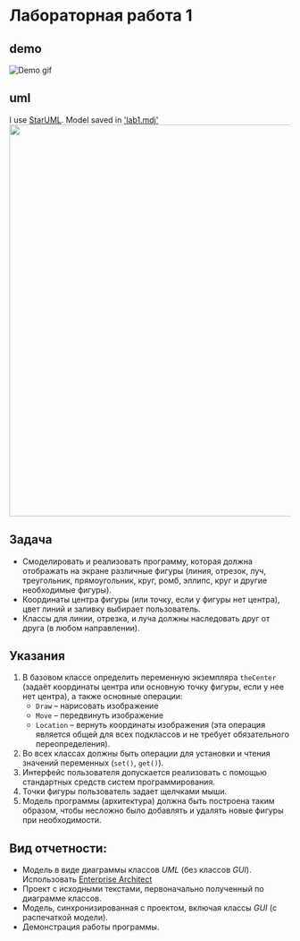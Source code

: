 # Лабораторная работа 1
## demo
![Demo gif](http://res.cloudinary.com/dzsjwgjii/image/upload/v1489526127/tp-lab1.gif)

## uml
I use [StarUML](http://staruml.io/). Model saved in ['lab1.mdj'](https://github.com/Drapegnik/bsu/tree/master/technology/lab1/lab1.mdj)
<img src="http://res.cloudinary.com/dzsjwgjii/image/upload/v1489524936/tp_uml.png" width=700px/>

## Задача
* Смоделировать и реализовать программу, которая должна отображать на экране различные фигуры (линия, отрезок, луч, треугольник, прямоугольник, круг, ромб, эллипс, круг и другие необходимые фигуры). 
* Координаты центра фигуры (или точку, если у фигуры нет центра), цвет линий и заливку выбирает пользователь.
* Классы для линии, отрезка, и луча должны наследовать друг от друга (в любом направлении).

## Указания 
1. В базовом классе определить переменную экземпляра `theCenter` (задаёт координаты центра или основную точку фигуры, если у нее нет центра), а также основные операции:
	* `Draw` – нарисовать изображение
	* `Move` – передвинуть изображение
 	* `Location` – вернуть координаты изображения (эта операция является общей для всех подклассов и не требует обязательного переопределения).
2. Во всех классах должны быть операции для установки и чтения значений переменных (`set()`, `get()`).
3. Интерфейс пользователя допускается реализовать с помощью стандартных средств систем программирования.
4. Точки фигуры пользователь задает щелчками мыши.
5. Модель программы (архитектура) должна быть построена таким образом, чтобы несложно было добавлять и удалять новые фигуры при необходимости.

## Вид отчетности:
* Модель в виде диаграммы классов *UML* (без классов *GUI*). Использовать [Enterprise Architect](http://www.sparxsystems.com/products/ea)
* Проект с исходными  текстами, первоначально полученный по диаграмме классов.
* Модель, синхронизированная с проектом, включая классы *GUI* (c распечаткой модели).
* Демонстрация работы программы.
